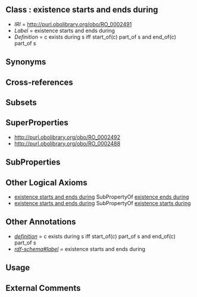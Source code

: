 
## Class : existence starts and ends during

 * *IRI* = http://purl.obolibrary.org/obo/RO_0002491
 * *Label* = existence starts and ends during
 * *Definition* = c exists during s iff start_of(c) part_of s and end_of(c) part_of s

## Synonyms


## Cross-references


## Subsets


## SuperProperties

 * <http://purl.obolibrary.org/obo/RO_0002492>
 * <http://purl.obolibrary.org/obo/RO_0002488>

## SubProperties


## Other Logical Axioms

 * [existence starts and ends during](../../RO/91/RO_0002491.md) SubPropertyOf [existence ends during](../../RO/92/RO_0002492.md)
 * [existence starts and ends during](../../RO/91/RO_0002491.md) SubPropertyOf [existence starts during](../../RO/88/RO_0002488.md)

## Other Annotations

 * *[definition](../../IAO/15/IAO_0000115.md)* = c exists during s iff start_of(c) part_of s and end_of(c) part_of s
 * *[rdf-schema#label](../../el/rdf-schema#label.md)* = existence starts and ends during

## Usage


## External Comments

